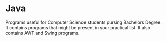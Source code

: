 # Java
Programs useful for Computer Science students pursing Bachelors Degree.
It contains programs that might be present in your practical list.
It also contains AWT and Swing programs.
